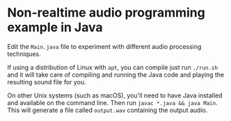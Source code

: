 # Non-realtime audio programming example in Java

Edit the `Main.java` file to experiment with different audio processing techniques.

If using a distribution of Linux with `apt`, you can compile just run `./run.sh` and it will take care of compiling and running the Java code and playing the resulting sound file for you.

On other Unix systems (such as macOS), you'll need to have Java installed and available on the command line. Then run `javac *.java && java Main`. This will generate a file called `output.wav` containing the output audio.

